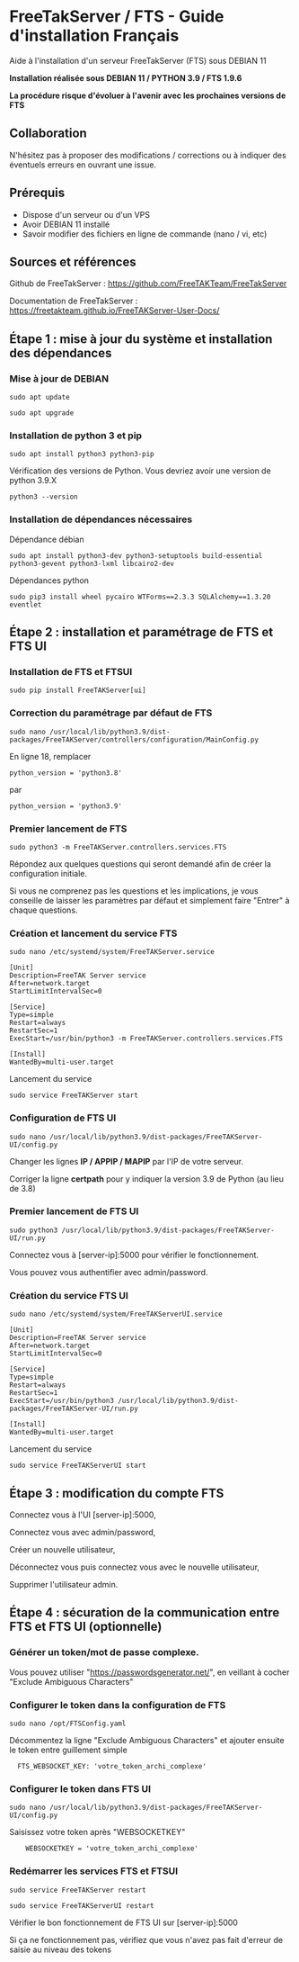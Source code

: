 # FreeTakServer / FTS - Guide d'installation Français
Aide à l'installation d'un serveur FreeTakServer (FTS) sous DEBIAN 11

**Installation réalisée sous DEBIAN 11 / PYTHON 3.9 / FTS 1.9.6**

**La procédure risque d'évoluer à l'avenir avec les prochaines versions de FTS**

## Collaboration

N'hésitez pas à proposer des modifications / corrections ou à indiquer des éventuels erreurs en ouvrant une issue.

## Prérequis
- Dispose d'un serveur ou d'un VPS
- Avoir DEBIAN 11 installé
- Savoir modifier des fichiers en ligne de commande (nano / vi, etc)

## Sources et références
Github de FreeTakServer : https://github.com/FreeTAKTeam/FreeTakServer

Documentation de FreeTakServer : https://freetakteam.github.io/FreeTAKServer-User-Docs/

## Étape 1 : mise à jour du système et installation des dépendances
### Mise à jour de DEBIAN
```
sudo apt update
```
```
sudo apt upgrade
```

### Installation de python 3 et pip
```
sudo apt install python3 python3-pip
```

Vérification des versions de Python. Vous devriez avoir une version de python 3.9.X
```
python3 --version
```

### Installation de dépendances nécessaires
Dépendance débian
```
sudo apt install python3-dev python3-setuptools build-essential python3-gevent python3-lxml libcairo2-dev
```
Dépendances python
```
sudo pip3 install wheel pycairo WTForms==2.3.3 SQLAlchemy==1.3.20 eventlet
```

## Étape 2 : installation et paramétrage de FTS et FTS UI
### Installation de FTS et FTSUI
```
sudo pip install FreeTAKServer[ui]
```

### Correction du paramétrage par défaut de FTS
```
sudo nano /usr/local/lib/python3.9/dist-packages/FreeTAKServer/controllers/configuration/MainConfig.py
```

En ligne 18, remplacer
```
python_version = 'python3.8'
```
par
```
python_version = 'python3.9'
```

### Premier lancement de FTS
```
sudo python3 -m FreeTAKServer.controllers.services.FTS
```
Répondez aux quelques questions qui seront demandé afin de créer la configuration initiale.

Si vous ne comprenez pas les questions et les implications, je vous conseille de laisser les paramètres par défaut et simplement faire "Entrer" à chaque questions.

### Création et lancement du service FTS
```
sudo nano /etc/systemd/system/FreeTAKServer.service
```
```
[Unit]
Description=FreeTAK Server service
After=network.target
StartLimitIntervalSec=0

[Service]
Type=simple
Restart=always
RestartSec=1
ExecStart=/usr/bin/python3 -m FreeTAKServer.controllers.services.FTS

[Install]
WantedBy=multi-user.target
```

Lancement du service
```
sudo service FreeTAKServer start
```

### Configuration de FTS UI
```
sudo nano /usr/local/lib/python3.9/dist-packages/FreeTAKServer-UI/config.py
```

Changer les lignes **IP / APPIP / MAPIP** par l'IP de votre serveur.

Corriger la ligne **certpath** pour y indiquer la version 3.9 de Python (au lieu de 3.8)

### Premier lancement de FTS UI
```
sudo python3 /usr/local/lib/python3.9/dist-packages/FreeTAKServer-UI/run.py
```

Connectez vous à [server-ip]:5000 pour vérifier le fonctionnement.

Vous pouvez vous authentifier avec admin/password.

### Création du service FTS UI
```
sudo nano /etc/systemd/system/FreeTAKServerUI.service
```
```
[Unit]
Description=FreeTAK Server service
After=network.target
StartLimitIntervalSec=0

[Service]
Type=simple
Restart=always
RestartSec=1
ExecStart=/usr/bin/python3 /usr/local/lib/python3.9/dist-packages/FreeTAKServer-UI/run.py

[Install]
WantedBy=multi-user.target
```
Lancement du service
```
sudo service FreeTAKServerUI start
```

## Étape 3 : modification du compte FTS
Connectez vous à l'UI [server-ip]:5000,

Connectez vous avec admin/password,

Créer un nouvelle utilisateur,

Déconnectez vous puis connectez vous avec le nouvelle utilisateur,

Supprimer l'utilisateur admin.

## Étape 4 : sécuration de la communication entre FTS et FTS UI (optionnelle)

### Générer un token/mot de passe complexe.
Vous pouvez utiliser "https://passwordsgenerator.net/", en veillant à cocher "Exclude Ambiguous Characters"

### Configurer le token dans la configuration de FTS
```
sudo nano /opt/FTSConfig.yaml
```
Décommentez la ligne "Exclude Ambiguous Characters" et ajouter ensuite le token entre guillement simple
```
  FTS_WEBSOCKET_KEY: 'votre_token_archi_complexe'
```

### Configurer le token dans FTS UI
```
sudo nano /usr/local/lib/python3.9/dist-packages/FreeTAKServer-UI/config.py
```
Saisissez votre token après "WEBSOCKETKEY"
```
    WEBSOCKETKEY = 'votre_token_archi_complexe'
```

### Redémarrer les services FTS et FTSUI
```
sudo service FreeTAKServer restart
```
```
sudo service FreeTAKServerUI restart
```

Vérifier le bon fonctionnement de FTS UI sur [server-ip]:5000

Si ça ne fonctionnement pas, vérifiez que vous n'avez pas fait d'erreur de saisie au niveau des tokens
